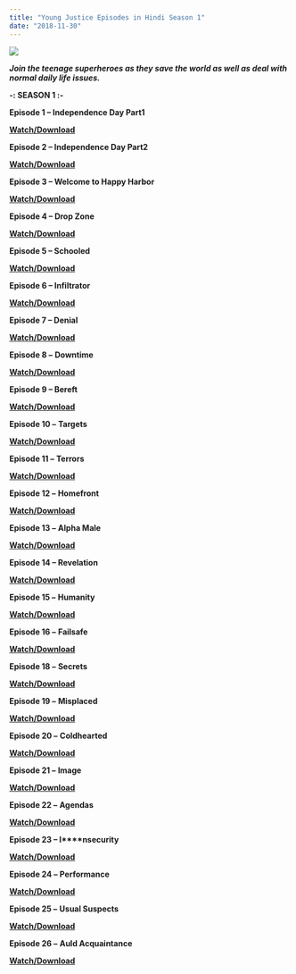 ```yaml
---
title: "Young Justice Episodes in Hindi Season 1"
date: "2018-11-30"
---
```


[![](https://4.bp.blogspot.com/-8Xe8bVzfPCs/XAJZ6LqD5gI/AAAAAAAAB9o/5wa15Y42Nsw-OBLIqQMO02exNnaEmaB8gCLcBGAs/s400/Main{f1fbe200098b54790dff59ae59e3fe5d0d77f0cf81c18a408fef32d310eebde8}2BImage.jpg)](https://4.bp.blogspot.com/-8Xe8bVzfPCs/XAJZ6LqD5gI/AAAAAAAAB9o/5wa15Y42Nsw-OBLIqQMO02exNnaEmaB8gCLcBGAs/s1600/Main{f1fbe200098b54790dff59ae59e3fe5d0d77f0cf81c18a408fef32d310eebde8}2BImage.jpg)

**_Join the teenage superheroes as they save the world as well as deal with normal daily life issues._**

**\-: SEASON 1 :-**

**Episode 1 – Independence Day Part1**

**[Watch/Download](http://linkshrink.net/7pKFUZ)**

  

**Episode 2 – Independence Day Part2**

**[Watch/Download](http://linkshrink.net/7oVoXK)**

  

**Episode 3 – Welcome to Happy Harbor**

**[Watch/Download](http://linkshrink.net/7ouNej)**

**Episode 4 – Drop Zone**

**[Watch/Download](http://linkshrink.net/7SoNLF)**

**Episode 5 – Schooled**

**[Watch/Download](http://linkshrink.net/7NiSnB)**

**Episode 6 – Infiltrator**

**[Watch/Download](http://linkshrink.net/7dVHfo)**

**Episode 7 – Denial**

**[Watch/Download](http://linkshrink.net/7INN4C)**

**Episode 8 –** **Downtime**

  

**[Watch/Download](http://linkshrink.net/7BJwZC)**

  

**Episode 9 – Bereft**

**[Watch/Download](http://linkshrink.net/7jwBKO)**

**Episode 10 –** **Targets**

**[Watch/Download](http://linkshrink.net/7XkpnI)**

**Episode 11 –** **Terrors**

**[Watch/Download](http://linkshrink.net/7UWCm8)**

**Episode 12 –** **Homefront**

**[Watch/Download](http://linkshrink.net/7n2cOV)**

**Episode 13 –** **Alpha Male**

**[Watch/Download](http://linkshrink.net/7EDogW)**

**Episode 14 – Revelation**

**[Watch/Download](http://linkshrink.net/7X2cRP)**

**Episode 15 –** **Humanity**

**[Watch/Download](http://linkshrink.net/7EqsqU)**

**Episode 16 –** **Failsafe**

**[Watch/Download](http://linkshrink.net/7MuKdZ)**

**Episode 18 –** **Secrets**

**[Watch/Download](http://linkshrink.net/7soW0e)**

**Episode 19 –** **Misplaced**

**[Watch/Download](http://linkshrink.net/7MudoR)**

**Episode 20 –** **Coldhearted**

**[Watch/Download](http://linkshrink.net/7W8HOf)**

**Episode 21 –** **Image**

**[Watch/Download](http://linkshrink.net/7gGn15)**

**Episode 22 –** **Agendas**

**[Watch/Download](http://linkshrink.net/7vDXm4)**

**Episode 23 – I****nsecurity**

**[Watch/Download](http://linkshrink.net/7DfvdE)**

  

**Episode 24 –** **Performance**

**[Watch/Download](http://linkshrink.net/7jYYht)**

**Episode 25 –** **Usual Suspects**

**[Watch/Download](http://linkshrink.net/72ifZO)**

**Episode 26 –** **Auld Acquaintance**

**[Watch/Download](http://linkshrink.net/7gG6Je)**
